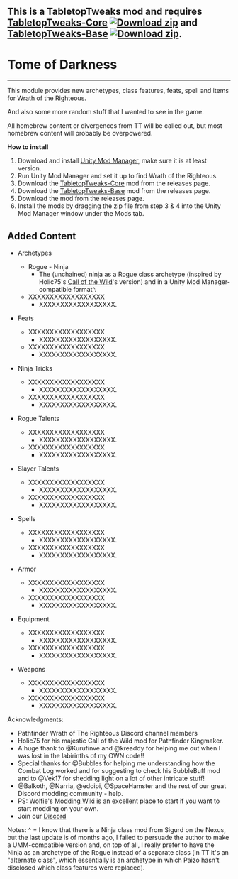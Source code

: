 ## This is a TabletopTweaks mod and requires [TabletopTweaks-Core](https://github.com/Vek17/TabletopTweaks-Core/releases) [![Download zip](https://custom-icon-badges.herokuapp.com/badge/-Download-blue?style=for-the-badge&logo=download&logoColor=white "Download zip")](https://github.com/Vek17/TabletopTweaks-Core/releases/latest/download/TabletopTweaks-Core.zip) and [TabletopTweaks-Base](https://github.com/Vek17/TabletopTweaks-Base/releases) [![Download zip](https://custom-icon-badges.herokuapp.com/badge/-Download-blue?style=for-the-badge&logo=download&logoColor=white "Download zip")](https://github.com/Vek17/TabletopTweaks-Base/releases/latest/download/TabletopTweaks-Base.zip).


# Tome of Darkness
---

This module provides new archetypes, class features, feats, spell and items for Wrath of the Righteous.

And also some more random stuff that I wanted to see in the game.

All homebrew content or divergences from TT will be called out, but most homebrew content will probably be overpowered.

**How to install**

1. Download and install [Unity Mod Manager](https://github.com/newman55/unity-mod-manager), make sure it is at least version.
2. Run Unity Mod Manager and set it up to find Wrath of the Righteous.
3. Download the [TabletopTweaks-Core](https://github.com/Vek17/TabletopTweaks-Core/releases) mod from the releases page.
4. Download the [TabletopTweaks-Base](https://github.com/Vek17/TabletopTweaks-Base/releases) mod from the releases page.
5. Download the mod from the releases page.
6. Install the mods by dragging the zip file from step 3 & 4 into the Unity Mod Manager window under the Mods tab.

## Added Content

* Archetypes
    * Rogue - Ninja
        * The (unchained) ninja as a Rogue class archetype (inspired by Holic75's [Call of the Wild](https://github.com/Holic75/KingmakerRebalance/releases)'s version) and in a Unity Mod Manager-compatible format^.
    * XXXXXXXXXXXXXXXXXX
        * XXXXXXXXXXXXXXXXXX. 



* Feats
    * XXXXXXXXXXXXXXXXXX
        * XXXXXXXXXXXXXXXXXX.
    * XXXXXXXXXXXXXXXXXX
        * XXXXXXXXXXXXXXXXXX.

* Ninja Tricks
    * XXXXXXXXXXXXXXXXXX
        * XXXXXXXXXXXXXXXXXX.
    * XXXXXXXXXXXXXXXXXX
        * XXXXXXXXXXXXXXXXXX.


* Rogue Talents
    * XXXXXXXXXXXXXXXXXX
        * XXXXXXXXXXXXXXXXXX.
    * XXXXXXXXXXXXXXXXXX
        * XXXXXXXXXXXXXXXXXX.

* Slayer Talents
    * XXXXXXXXXXXXXXXXXX
        * XXXXXXXXXXXXXXXXXX.
    * XXXXXXXXXXXXXXXXXX
        * XXXXXXXXXXXXXXXXXX.


* Spells
    * XXXXXXXXXXXXXXXXXX
        * XXXXXXXXXXXXXXXXXX.
    * XXXXXXXXXXXXXXXXXX
        * XXXXXXXXXXXXXXXXXX.

* Armor
    * XXXXXXXXXXXXXXXXXX
        * XXXXXXXXXXXXXXXXXX.
    * XXXXXXXXXXXXXXXXXX
        * XXXXXXXXXXXXXXXXXX.

* Equipment
    * XXXXXXXXXXXXXXXXXX
        * XXXXXXXXXXXXXXXXXX.
    * XXXXXXXXXXXXXXXXXX
        * XXXXXXXXXXXXXXXXXX.

* Weapons
    * XXXXXXXXXXXXXXXXXX
        * XXXXXXXXXXXXXXXXXX.
    * XXXXXXXXXXXXXXXXXX
        * XXXXXXXXXXXXXXXXXX.


Acknowledgments:  

-   Pathfinder Wrath of The Righteous Discord channel members
-   Holic75 for his majestic Call of the Wild mod for Pathfinder Kingmaker.
-   A huge thank to @Kurufinve and @kreaddy for helping me out when I was lost in the labirinths of my OWN code!!
-   Special thanks for @Bubbles for helping me understanding how the Combat Log worked and for suggesting to check his BubbleBuff mod and to @Vek17 for shedding light     on a lot of other intricate stuff!
-   @Balkoth, @Narria, @edoipi, @SpaceHamster and the rest of our great Discord modding community - help.
-   PS: Wolfie's [Modding Wiki](https://github.com/WittleWolfie/OwlcatModdingWiki/wiki) is an excellent place to start if you want to start modding on your own.
-   Join our [Discord](https://discord.com/invite/wotr)

Notes:
^ = I know that there is a Ninja class mod from Sigurd on the Nexus, but the last update is of months ago, I failed to persuade the author to make a UMM-compatible version and, on
top of all, I really prefer to have the Ninja as an archetype of the Rogue instead of a separate class (in TT it's an "alternate class", which essentially is an archetype in which
Paizo hasn't disclosed which class features were replaced).
